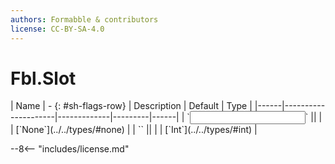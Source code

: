 ```yaml
---
authors: Formabble & contributors
license: CC-BY-SA-4.0
---
```



# Fbl.Slot

<div class="sh-parameters" markdown="1">
| Name | - {: #sh-flags-row} | Description | Default | Type |
|------|---------------------|-------------|---------|------|
| `<input>` || | | [`None`](../../types/#none) |
| `<output>` || | | [`Int`](../../types/#int) |

</div>



--8<-- "includes/license.md"

